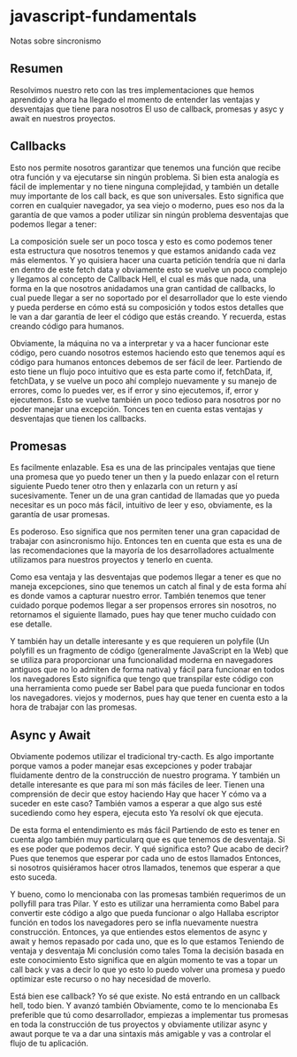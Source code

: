 # javascript-fundamentals

Notas sobre sincronismo

## Resumen

Resolvimos nuestro reto con las tres implementaciones que hemos aprendido y ahora ha llegado el momento de entender las ventajas y desventajas que tiene para nosotros El uso de callback, promesas y asyc y await en nuestros proyectos. 

## Callbacks

Esto nos permite nosotros garantizar que tenemos una función que recibe otra función y va ejecutarse sin ningún problema. Si bien esta analogía es fácil de implementar y no tiene ninguna complejidad, y también un detalle muy importante de los call back, es que son universales. Esto significa que corren en cualquier navegador, ya sea viejo o moderno, pues eso nos da la garantía de que vamos a poder utilizar sin ningún problema desventajas que podemos llegar a tener:

La composición suele ser un poco tosca y esto es como podemos tener esta estructura que nosotros tenemos y que estamos anidando cada vez más elementos. Y yo quisiera hacer una cuarta petición tendría que ni darla en dentro de este fetch data y obviamente esto se vuelve un poco complejo y llegamos al concepto de Callback Hell, el cual es más que nada, una forma en la que nosotros anidadamos una gran cantidad de callbacks, lo cual puede llegar a ser no soportado por el desarrollador que lo este viendo y pueda perderse en cómo está su composición y todos estos detalles que le van a dar garantía de leer el código que estás creando. Y recuerda, estas creando código para humanos.

Obviamente, la máquina no va a interpretar y va a hacer funcionar este código, pero cuando nosotros estemos haciendo esto que tenemos aquí es código para humanos entonces debemos de ser fácil de leer. Partiendo de esto tiene un flujo poco intuitivo que es esta parte como if, fetchData, if, fetchData, y se vuelve un poco ahí complejo nuevamente y su manejo de errores, como lo puedes ver, es if error y sino ejecutemos, if, error y ejecutemos. Esto se vuelve también un poco tedioso para nosotros por no poder manejar una excepción. Tonces ten en cuenta estas ventajas y desventajas que tienen los callbacks.

## Promesas

Es facilmente enlazable. Esa es una de las principales ventajas que tiene una promesa que yo puedo tener un then y la puedo enlazar con el return siguiente Puedo tener otro then y enlazarla con un return y así sucesivamente. Tener un de una gran cantidad de llamadas que yo pueda necesitar es un poco más fácil, intuitivo de leer y eso, obviamente, es la garantía de usar promesas. 

Es poderoso. Eso significa que nos permiten tener una gran capacidad de trabajar con asincronismo hijo. Entonces ten en cuenta que esta es una de las recomendaciones que la mayoría de los desarrolladores actualmente utilizamos para nuestros proyectos y tenerlo en cuenta.

Como esa ventaja y las desventajas que podemos llegar a tener es que no maneja excepciones, sino que tenemos un catch al final y de esta forma ahí es donde vamos a capturar nuestro error. También tenemos que tener cuidado porque podemos llegar a ser propensos errores sin nosotros, no retornamos el siguiente llamado, pues hay que tener mucho cuidado con ese detalle.

Y también hay un detalle interesante y es que requieren un polyfile (Un polyfill es un fragmento de código (generalmente JavaScript en la Web) que se utiliza para proporcionar una funcionalidad moderna en navegadores antiguos que no lo admiten de forma nativa) y fácil para funcionar en todos los navegadores Esto significa que tengo que transpilar este código con una herramienta como puede ser Babel para que pueda funcionar en todos los navegadores.  viejos y modernos, pues hay que tener en cuenta esto a la hora de trabajar con las promesas. 

## Async y Await

Obviamente podemos utilizar el tradicional try-cacth. Es algo importante porque vamos a poder manejar esas excepciones y poder trabajar fluidamente dentro de la construcción de nuestro programa. Y también un detalle interesante es que para mí son más fáciles de leer. Tienen una comprensión de decir que estoy haciendo Hay que hacer Y cómo va a suceder en este caso? También vamos a esperar a que algo sus esté sucediendo como hey espera, ejecuta esto Ya resolví ok que ejecuta. 

De esta forma el entendimiento es más fácil Partiendo de esto es tener en cuenta algo también muy particularq que es que tenemos de desventaja. Si es ese poder que podemos decir. Y qué significa esto? Que acabo de decir? Pues que tenemos que esperar por cada uno de estos llamados Entonces, si nosotros quisiéramos hacer otros llamados, tenemos que esperar a que esto suceda. 

Y bueno, como lo mencionaba con las promesas también requerimos de un pollyfill para tras Pilar. Y esto es utilizar una herramienta como Babel para convertir este código a algo que pueda funcionar o algo Hallaba escriptor función en todos los navegadores pero se infla nuevamente nuestra construcción. Entonces, ya que entiendes estos elementos de async y await y hemos repasado por cada uno, que es lo que estamos Teniendo de ventaja y desventaja Mi conclusión como tales Toma la decisión basada en este conocimiento Esto significa que en algún momento te vas a topar un call back y vas a decir lo que yo esto lo puedo volver una promesa y puedo optimizar este recurso o no hay necesidad de moverlo.

Está bien ese callback? Yo sé que existe. No está entrando en un callback hell, todo bien. Y avanzó también Obviamente, como te lo mencionaba Es preferible que tú como desarrollador, empiezas a implementar tus promesas en toda la construcción de tus proyectos y obviamente utilizar async y awaut porque te va a dar una sintaxis más amigable y vas a controlar el flujo de tu aplicación.
